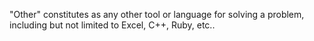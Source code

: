  "Other" constitutes as any other tool or language for solving a problem, including but not limited to Excel, C++, Ruby, etc..
